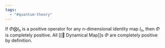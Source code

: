 ```yaml
---
tags:
  - "#quantum-theory"
---
```

If $\Phi \bigotimes I_n$ is a positive operator for any $n$-dimensional identity map $I_n$, then $\Phi$ is completely positive. All [[📘 Dynamical Map]]s $\Phi$ are completely positive by definition.